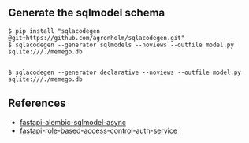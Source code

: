 

## Generate the sqlmodel schema

```shell
$ pip install "sqlacodegen @git+https://github.com/agronholm/sqlacodegen.git"
$ sqlacodegen --generator sqlmodels --noviews --outfile model.py sqlite:///./memego.db 


$ sqlacodegen --generator declarative --noviews --outfile model.py sqlite:///./memego.db 
```


## References

- [fastapi-alembic-sqlmodel-async](https://github.com/jonra1993/fastapi-alembic-sqlmodel-async/tree/main/fastapi-alembic-sqlmodel-async/app/api)
- [fastapi-role-based-access-control-auth-service](https://github.com/tsatsujnr139/fastapi-role-based-access-control-auth-service/blob/master/app/crud/base.py)
